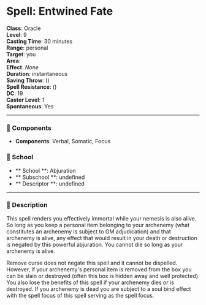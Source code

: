 
# Spell: Entwined Fate
**Class**: Oracle  
**Level**: 9  
**Casting Time**: 30 minutes  
**Range**: personal  
**Target**: you  
**Area**:   
**Effect**: _None_  
**Duration**: instantaneous  
**Saving Throw**:  ()  
**Spell Resistance**:  ()  
**DC**: 19  
**Caster Level**: 1  
**Spontaneous**: Yes

---

### 🔮 Components
- **Components**: Verbal, Somatic, Focus

### 🏫 School
- ** School **: Abjuration
- ** Subschool **: undefined
- ** Descriptor **: undefined
---

### 📜 Description
This spell renders you effectively immortal while your nemesis is also alive. So long as you keep a personal item belonging to your archenemy (what constitutes an archenemy is subject to GM adjudication) and that archenemy is alive, any effect that would result in your death or destruction is negated by this powerful abjuration. You cannot die so long as your archenemy is alive. 

Remove curse does not negate this spell and it cannot be dispelled. However, if your archenemy's personal item is removed from the box you can be slain or destroyed (often this box is hidden away and well protected). You also lose the benefits of this spell if your archenemy dies or is destroyed. If you archenemy is dead you are subject to a soul bind effect with the spell focus of this spell serving as the spell focus.
